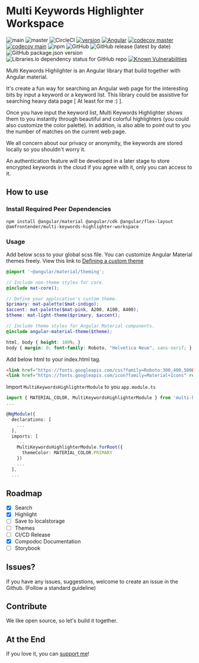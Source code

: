 # Multi Keywords Highlighter Workspace

![main](https://img.shields.io/travis/dylannnn/multi-keywords-highlighter-workspace/main?label=main&logo=github) ![master](https://img.shields.io/travis/dylannnn/multi-keywords-highlighter-workspace/master?label=master&logo=github) ![CircleCI](https://img.shields.io/circleci/build/github/dylannnn/multi-keywords-highlighter-workspace?logo=circleci)
[![version](https://img.shields.io/badge/version-0.0.2-green.svg?style=flat)](https://www.npmjs.com/package/@amfrontender/multi-keywords-highlighter-workspace) [![Angular](https://img.shields.io/badge/11.2.1-dd0031.svg?style=flat&logo=angular)](https://angular.io/) [![codecov master](https://codecov.io/gh/dylannnn/multi-keywords-highlighter-workspace/branch/master/graph/badge.svg?token=NDWCLR55Y7)](https://codecov.io/gh/dylannnn/multi-keywords-highlighter-workspace) [![codecov main](https://codecov.io/gh/dylannnn/multi-keywords-highlighter-workspace/branch/main/graph/badge.svg?token=NDWCLR55Y7)](https://codecov.io/gh/dylannnn/multi-keywords-highlighter-workspace) ![npm](https://img.shields.io/npm/dm/@amfrontender/multi-keywords-highlighter-workspace?logo=npm) ![GitHub](https://img.shields.io/github/license/dylannnn/multi-keywords-highlighter-workspace) ![GitHub release (latest by date)](https://img.shields.io/github/v/release/dylannnn/multi-keywords-highlighter-workspace) ![GitHub package.json version](https://img.shields.io/github/package-json/v/dylannnn/multi-keywords-highlighter-workspace) ![Libraries.io dependency status for GitHub repo](https://img.shields.io/librariesio/github/dylannnn/multi-keywords-highlighter-workspace) [![Known Vulnerabilities](https://snyk.io/test/github/dylannnn/multi-keywords-highlighter-workspace/badge.svg?targetFile=projects/multi-keywords-highlighter/package.json)](https://snyk.io/test/github/dylannnn/multi-keywords-highlighter-workspace?targetFile=projects/multi-keywords-highlighter/package.json)

Multi Keywords Highlighter is an Angular library that build together with Angular material.

It's create a fun way for searching an Angular web page for the interesting bits by input a keyword or a keyword list. This library could be assistive for searching heavy data page [ At least for me :) ].

Once you have input the keyword list, Multi Keywords Highlighter shows them to you instantly through beautiful and colorful highlighters (you could also customize the color palette). In addition, is also able to point out to you the number of matches on the current web page.

We all concern about our privacy or anonymity, the keywords are stored locally so you shouldn't worry it.

An authentication feature will be developed in a later stage to store encrypted keywords in the cloud if you agree with it, only you can access to it.

## How to use


### Install Required Peer Dependencies

`npm install @angular/material @angular/cdk @angular/flex-layout @amfrontender/multi-keywords-highlighter-workspace`

### Usage

Add below scss to your global scss file. You can customize Angular Material themes freely. View this link to [Defining a custom theme](https://material.angular.io/guide/theming#defining-a-custom-theme)

```scss
@import '~@angular/material/theming';

// Include non-theme styles for core.
@include mat-core();

// Define your application's custom theme.
$primary: mat-palette($mat-indigo);
$accent: mat-palette($mat-pink, A200, A100, A400);
$theme: mat-light-theme($primary, $accent);

// Include theme styles for Angular Material components.
@include angular-material-theme($theme);

html, body { height: 100%; }
body { margin: 0; font-family: Roboto, "Helvetica Neue", sans-serif; }

```

Add below html to your index.html <head> tag.

```html
<link href="https://fonts.googleapis.com/css?family=Roboto:300,400,500&display=swap" rel="stylesheet">
<link href="https://fonts.googleapis.com/icon?family=Material+Icons" rel="stylesheet">
```

Import `MultiKeywordsHighlighterModule` to you `app.module.ts`

```typescript
import { MATERIAL_COLOR, MultiKeywordsHighlighterModule } from 'multi-keywords-highlighter';
...

@NgModule({
  declarations: [
    ...
  ],
  imports: [
    ...
    MultiKeywordsHighlighterModule.forRoot({
      themeColor: MATERIAL_COLOR.PRIMARY
    })
    ...
  ],
  ...
```

## Roadmap

- [x] Search
- [x] Highlight
- [ ] Save to localstorage
- [ ] Themes
- [ ] CI/CD Release
- [x] Compodoc Documentation
- [ ] Storybook

## Issues?

If you have any issues, suggestions, welcome to create an issue in the Github. (Follow a standard guideline)

## Contribute

We like open source, so let's build it together.

## At the End
If you love it, you can [support me](https://www.buymeacoffee.com/yunfeili)!
